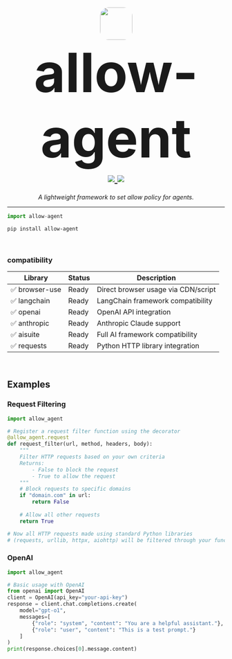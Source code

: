 <h1 align="center">
    <img src="https://avatars.githubusercontent.com/u/202264122?s=400&u=887c5bfb9d35eb9b8861e42d885516b63f75db6d&v=4" width="75px" height="75px" style="border-radius: 20px;"></br> 
    <span style="font-size: 125px;">allow-agent</span>
  <br>
  <a href="https://github.com/EthicsGPT/allow-agent">
    <img src="https://img.shields.io/badge/%F0%9F%9B%A1%EF%B8%8F%20transparency-first-00ACD7.svg?style=flat-square">
  </a>
  <a href="https://github.com/EthicsGPT/allow-agent">
    <img src="https://img.shields.io/badge/%F0%9F%94%8D%20prompt-visibility-75C46B?style=flat-square">
  </a>
</h1>

<p align="center">
  <em>A lightweight framework to set allow policy for agents.</em>
</p>

---

```python
import allow-agent
```
```bash
pip install allow-agent
```
<br>

### compatibility

| Library | Status | Description |
|------------------|--------|-------------|
| ✅ browser-use       | Ready  | Direct browser usage via CDN/script |
| ✅ langchain     | Ready  | LangChain framework compatibility |
| ✅ openai        | Ready  | OpenAI API integration |
| ✅ anthropic     | Ready  | Anthropic Claude support |
| ✅ aisuite      | Ready  | Full AI framework compatibility |
| ✅ requests      | Ready  | Python HTTP library integration |

<br>

## Examples

### Request Filtering

```python
import allow_agent

# Register a request filter function using the decorator
@allow_agent.request
def request_filter(url, method, headers, body):
    """
    Filter HTTP requests based on your own criteria
    Returns:
        - False to block the request
        - True to allow the request
    """
    # Block requests to specific domains
    if "domain.com" in url:
        return False
    
    # Allow all other requests
    return True

# Now all HTTP requests made using standard Python libraries
# (requests, urllib, httpx, aiohttp) will be filtered through your function
```

### OpenAI

```python
import allow_agent

# Basic usage with OpenAI
from openai import OpenAI
client = OpenAI(api_key="your-api-key")
response = client.chat.completions.create(
    model="gpt-o1",
    messages=[
        {"role": "system", "content": "You are a helpful assistant."},
        {"role": "user", "content": "This is a test prompt."}
    ]
)
print(response.choices[0].message.content)
